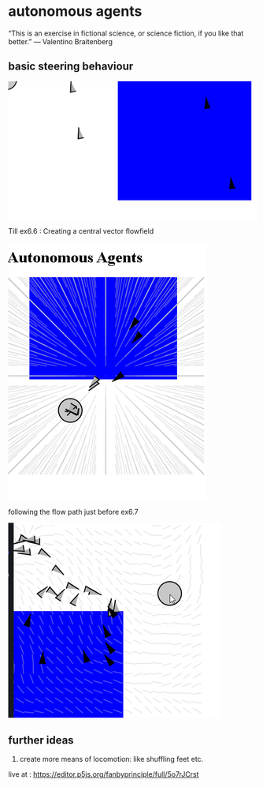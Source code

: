 # autonomous agents

“This is an exercise in fictional science, or science fiction, if you like that
better.”
— Valentino Braitenberg

## basic steering behaviour

![rocket](rocket.gif)

Till ex6.6 : Creating a central vector flowfield

![centerVector](centerVector.png)

following the flow path just before ex6.7

![flow](flow.gif)

## further ideas

1. create more means of locomotion: like shuffling feet etc.

live at : https://editor.p5js.org/fanbyprinciple/full/5o7rJCrst